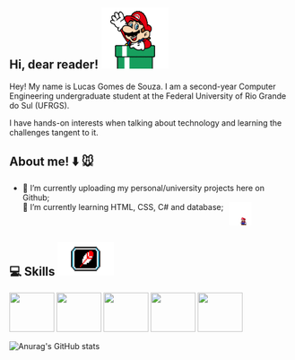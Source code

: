 ## Hi, dear reader! ![olá](mariodown.gif)
Hey! My name is Lucas Gomes de Souza. I am a second-year Computer Engineering undergraduate student at the Federal University of Rio Grande do Sul (UFRGS).

I have hands-on interests when talking about technology and learning the challenges tangent to it.



## About me! :arrow_down: :mouse: 
- 🔭 I’m currently uploading my personal/university projects here on Github;<ul>
<li style="display: flex; align-items: left;"> 🌱 I’m currently learning HTML, CSS, C# and database;<img src="mario.gif" width="40" style="margin-left: 10px;"></li></ul>




## :computer: Skills <img src="https://github.com/lucasgdesouza/lucasgdesouza/raw/main/skills.gif" width="100" height="60">

<img src="https://cdn.jsdelivr.net/gh/devicons/devicon@latest/icons/python/python-original.svg" width="80" height="70"/> <img src="https://cdn.jsdelivr.net/gh/devicons/devicon@latest/icons/c/c-original.svg" width="80" height="70" /> <img src="https://cdn.jsdelivr.net/gh/devicons/devicon@latest/icons/java/java-original-wordmark.svg" width="80" height="70" /> <img src="https://cdn.jsdelivr.net/gh/devicons/devicon@latest/icons/cplusplus/cplusplus-original.svg" width="80" height="70" /> <img src="https://cdn.jsdelivr.net/gh/devicons/devicon@latest/icons/html5/html5-original.svg" width="80" height="70" />

![Anurag's GitHub stats](https://github-readme-stats.vercel.app/api?username=anuraghazra&show_icons=true)



